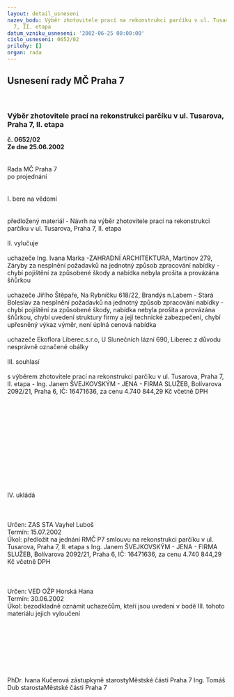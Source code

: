 ```yaml
---
layout: detail_usneseni
nazev_bodu: Výběr zhotovitele prací na rekonstrukci parčíku v ul. Tusarova, Praha
  7, II. etapa
datum_vzniku_usneseni: '2002-06-25 00:00:00'
cislo_usneseni: 0652/02
prilohy: []
organ: rada
---
```

<div id="ucUsn_pList" class="usn">
	<span><h2>Usnesení rady MČ Praha 7 </h2>
<br></span><div class="standBody">
<span><h3>Výběr zhotovitele prací na rekonstrukci parčíku v ul. Tusarova, Praha 7, II. etapa</h3></span><div class="center">
		<strong>č. 0652/02</strong><br>
	</div>
<div class="center">
		<strong>Ze dne 25.06.2002</strong><br><br>
	</div>
<br>Rada MČ Praha 7<br>po projednání<br><br><br>I.	bere na vědomí<br><br> <br>předložený materiál - Návrh na výběr zhotovitele prací na rekonstrukci parčíku v ul. Tusarova, Praha 7, II. etapa<br><br>II.	vylučuje<br><br>uchazeče Ing. Ivana Marka -ZAHRADNÍ ARCHITEKTURA, Martinov 279, Záryby za nesplnění požadavků na jednotný způsob zpracování nabídky - chybí pojištění za způsobené škody a nabídka nebyla prošita a provázána šňůrkou<br><br>uchazeče Jiřího Štěpaře, Na Rybníčku 618/22, Brandýs n.Labem - Stará Boleslav za nesplnění požadavků na jednotný způsob zpracování nabídky - chybí pojištění za způsobené škody, nabídka nebyla prošita a provázána šňůrkou, chybí uvedení struktury firmy a její technické zabezpečení, chybí upřesněný výkaz výměr,  není úplná cenová nabídka<br><br>uchazeče Ekoflora Liberec.s.r.o, U Slunečních lázní 690, Liberec z důvodu nesprávně označené obálky<br><br>III.	souhlasí <br><br>s výběrem zhotovitele prací na rekonstrukci parčíku v ul. Tusarova, Praha 7, II. etapa - Ing. Janem ŠVEJKOVSKÝM - JENA - FIRMA SLUŽEB, Bolívarova 2092/21, Praha 6, IČ: 16471636, za cenu    4.740 844,29 Kč včetně DPH<br><br><br><br><br><br><br><br><br><br><br><br><br><br>IV.	ukládá <br> <br>	<br> <br>Určen:	ZAS STA Vayhel Luboš<br>Termín: 15.07.2002<br>Úkol:	předložit na jednání RMČ P7 smlouvu na rekonstrukci parčíku v ul. Tusarova, Praha 7, II. etapa s Ing. Janem ŠVEJKOVSKÝM - JENA - FIRMA SLUŽEB, Bolívarova 2092/21, Praha 6, IČ: 16471636, za cenu  4.740 844,29 Kč včetně DPH<br> <br><br> <br>Určen:	VED OŽP Horská Hana<br>Termín: 30.06.2002<br>Úkol:	bezodkladně oznámit uchazečům, kteří jsou uvedeni v bodě III. tohoto materiálu jejich vyloučení<br> <br><br><br><br> <br><br> <br>	<br>PhDr. Ivana Kučerová zástupkyně starostyMěstské části Praha 7	Ing. Tomáš Dub starostaMěstské části Praha 7<br>	<br><br>
</div>
</div>